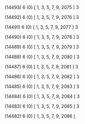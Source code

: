 (14493) 6 (0) [ 1, 3, 5, 7, 9, 2075 ] 3 


(14492) 6 (0) [ 1, 3, 5, 7, 9, 2076 ] 3 


(14491) 6 (0) [ 1, 3, 5, 7, 9, 2077 ] 3 


(14490) 6 (0) [ 1, 3, 5, 7, 9, 2078 ] 3 


(14489) 6 (0) [ 1, 3, 5, 7, 9, 2079 ] 3 


(14488) 6 (0) [ 1, 3, 5, 7, 9, 2080 ] 3 


(14487) 6 (0) [ 1, 3, 5, 7, 9, 2081 ] 3 


(14486) 6 (0) [ 1, 3, 5, 7, 9, 2082 ] 3 


(14485) 6 (0) [ 1, 3, 5, 7, 9, 2083 ] 3 


(14484) 6 (0) [ 1, 3, 5, 7, 9, 2084 ] 3 


(14483) 6 (0) [ 1, 3, 5, 7, 9, 2085 ] 3 


(14482) 6 (0) [ 1, 3, 5, 7, 9, 2086 ]  

